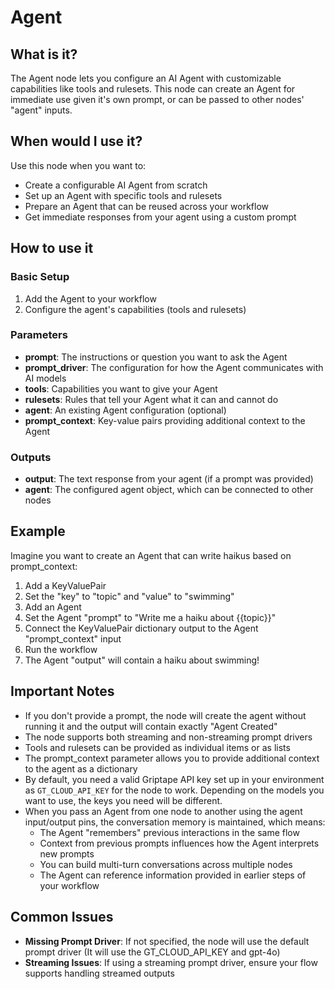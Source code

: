 # Agent

## What is it?

The Agent node lets you configure an AI Agent with customizable capabilities like tools and rulesets. This node can create an Agent for immediate use given it's own prompt, or can be passed to other nodes' "agent" inputs.

## When would I use it?

Use this node when you want to:

- Create a configurable AI Agent from scratch
- Set up an Agent with specific tools and rulesets
- Prepare an Agent that can be reused across your workflow
- Get immediate responses from your agent using a custom prompt

## How to use it

### Basic Setup

1. Add the Agent to your workflow
2. Configure the agent's capabilities (tools and rulesets)

### Parameters

- **prompt**: The instructions or question you want to ask the Agent
- **prompt_driver**: The configuration for how the Agent communicates with AI models
- **tools**: Capabilities you want to give your Agent
- **rulesets**: Rules that tell your Agent what it can and cannot do
- **agent**: An existing Agent configuration (optional)
- **prompt_context**: Key-value pairs providing additional context to the Agent

### Outputs

- **output**: The text response from your agent (if a prompt was provided)
- **agent**: The configured agent object, which can be connected to other nodes

## Example

Imagine you want to create an Agent that can write haikus based on prompt_context:

1. Add a KeyValuePair
2. Set the "key" to "topic" and "value" to "swimming"
3. Add an Agent
4. Set the Agent "prompt" to "Write me a haiku about {{topic}}"
5. Connect the KeyValuePair dictionary output to the Agent "prompt_context" input
6. Run the workflow
7. The Agent "output" will contain a haiku about swimming!

## Important Notes

- If you don't provide a prompt, the node will create the agent without running it and the output will contain exactly "Agent Created"
- The node supports both streaming and non-streaming prompt drivers
- Tools and rulesets can be provided as individual items or as lists
- The prompt_context parameter allows you to provide additional context to the agent as a dictionary
- By default, you need a valid Griptape API key set up in your environment as `GT_CLOUD_API_KEY` for the node to work. Depending on the models you want to use, the keys you need will be different.
- When you pass an Agent from one node to another using the agent input/output pins, the conversation memory is maintained, which means:
    - The Agent "remembers" previous interactions in the same flow
    - Context from previous prompts influences how the Agent interprets new prompts
    - You can build multi-turn conversations across multiple nodes
    - The Agent can reference information provided in earlier steps of your workflow

## Common Issues

- **Missing Prompt Driver**: If not specified, the node will use the default prompt driver (It will use the GT_CLOUD_API_KEY and gpt-4o)
- **Streaming Issues**: If using a streaming prompt driver, ensure your flow supports handling streamed outputs